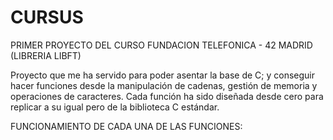 # CURSUS

PRIMER PROYECTO DEL CURSO FUNDACION TELEFONICA - 42 MADRID (LIBRERIA LIBFT)

Proyecto que me ha servido para poder asentar la base de C; y conseguir hacer funciones desde la manipulación de cadenas, gestión de memoria y operaciones de caracteres.
Cada función ha sido diseñada desde cero para replicar a su igual pero de la biblioteca C estándar.

FUNCIONAMIENTO DE CADA UNA DE LAS FUNCIONES:
